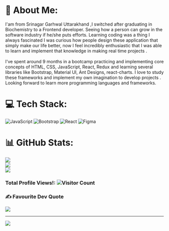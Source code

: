 # 💫 About Me:
I'am from Srinagar Garhwal Uttarakhand ,I switched after graduating in Biochemistry to a Frontend developer. Seeing how a person can grow in the software industry if he/she puts efforts. Learning coding was a thing I always fascinated I was curious how people design these application that simply make our life better, now I feel incredibly enthusiastic that I was able to learn and implement that knowledge in making real time projects .<br><br>I've spent around 9 months in a bootcamp practicing and implementing core concepts of HTML, CSS, JavaScript, React, Redux and learning several libraries like Bootstrap, Material UI, Ant Designs, react-charts. I love to study these frameworks and implement my own imagination to develop projects . Looking forward to learn more programming languages and frameworks.<br>


# 💻 Tech Stack:
![JavaScript](https://img.shields.io/badge/javascript-%23323330.svg?style=for-the-badge&logo=javascript&logoColor=%23F7DF1E) ![Bootstrap](https://img.shields.io/badge/bootstrap-%23563D7C.svg?style=for-the-badge&logo=bootstrap&logoColor=white) ![React](https://img.shields.io/badge/react-%2320232a.svg?style=for-the-badge&logo=react&logoColor=%2361DAFB) 	![Figma](https://img.shields.io/badge/figma-%23F24E1E.svg?style=for-the-badge&logo=figma&logoColor=white)
# 📊 GitHub Stats:
![](https://github-readme-stats.vercel.app/api?username=Shivansh3218&theme=dark&hide_border=false&include_all_commits=true&count_private=true)<br/>
![](https://github-readme-streak-stats.herokuapp.com/?user=Shivansh3218&theme=dark&hide_border=false)<br/>
![](https://github-readme-stats.vercel.app/api/top-langs/?username=Shivansh3218&theme=dark&hide_border=false&include_all_commits=true&count_private=true&layout=compact)

### Total Profile Views!: ![Visitor Count](https://profile-counter.glitch.me/{username}/count.svg)
### ✍️ Favourite Dev Quote
![](https://quotes-github-readme.vercel.app/api?type=horizontal&theme=radical)

---
[![](https://visitcount.itsvg.in/api?id=Shivansh3218&icon=0&color=0)](https://visitcount.itsvg.in)


